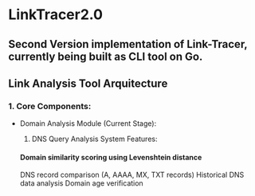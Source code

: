 # LinkTracer2.0

## Second Version implementation of Link-Tracer, currently being built as CLI tool on Go.

## Link Analysis Tool Arquitecture
### 1. Core Components:

- Domain Analysis Module (Current Stage):
    1. DNS Query Analysis System
    Features:

    #### Domain similarity scoring using Levenshtein distance
    DNS record comparison (A, AAAA, MX, TXT records)
    Historical DNS data analysis
    Domain age verification


